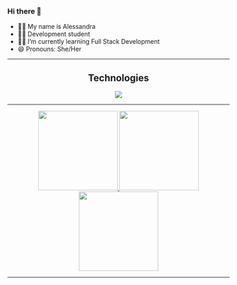 ### Hi there 👋

- 👱‍♀️ My name is Alessandra
- 👩‍🎨 Development student
- 👩‍💻 I’m currently learning Full Stack Development
- 😄 Pronouns: She/Her

 <hr/>
 
<h2 align="center">Technologies</h2>
<div>
<p align="center">
  <a href="https://skillicons.dev">
    <img src="https://skillicons.dev/icons?i=java,js,node,html,css,react,mysql,postman,docker,git,github,vscode,eclipse,notion" />
  </a>
</p>
</div>

 <hr/>
 
<div>
  <p align="center">
<a href="https://github.com/Alessandra1999">
<a href="https://github.com/Alessandra1999">
<img loading="lazy" height="180em" src="https://github-readme-stats.vercel.app/api?username=Alessandra1999&theme=dracula&show_icons=true&hide_border=true&count_private=true"/>
<img loading="lazy" height="180em" src="https://github-readme-streak-stats.herokuapp.com/?user=Alessandra1999&theme=dracula&hide_border=true"/>
<img loading="lazy" height="180em" src="https://github-readme-stats.vercel.app/api/top-langs/?username=Alessandra1999&theme=dracula&show_icons=true&hide_border=true&layout=compact"/>
</p>
</div>

<hr/>
